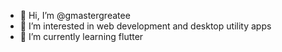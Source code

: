 - 👋 Hi, I’m @gmastergreatee
- 👀 I’m interested in web development and desktop utility apps
- 🌱 I’m currently learning flutter
<!---
- 💞️ I’m looking to collaborate on ...
- 📫 How to reach me ...
--->

<!---
gmastergreatee/gmastergreatee is a ✨ special ✨ repository because its `README.md` (this file) appears on your GitHub profile.
You can click the Preview link to take a look at your changes.
--->
